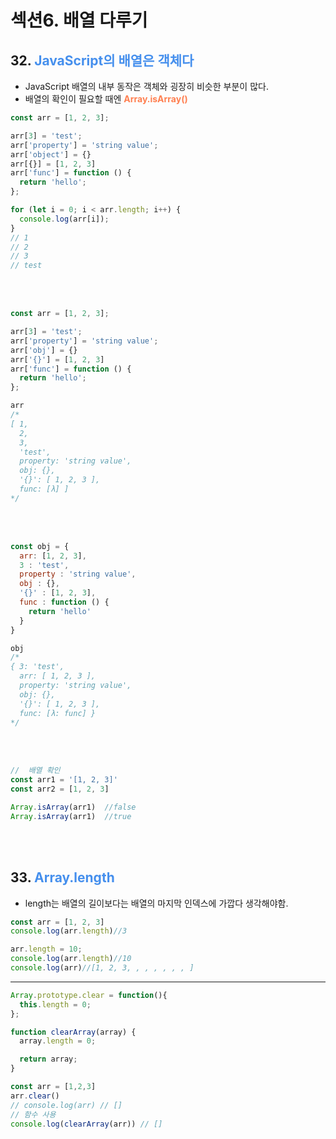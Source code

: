 # 섹션6. 배열 다루기

## 32. <b style="color: #458fed">JavaScript의 배열은 객체다</b>
- JavaScript 배열의 내부 동작은 객체와 굉장히 비슷한 부분이 많다. 
- 배열의 확인이 필요할 때엔 <b style="color: coral">Array.isArray()</b>

``` js
const arr = [1, 2, 3];

arr[3] = 'test';
arr['property'] = 'string value';
arr['object'] = {}
arr[{}] = [1, 2, 3]
arr['func'] = function () {
  return 'hello';
};

for (let i = 0; i < arr.length; i++) {
  console.log(arr[i]);
}
// 1
// 2
// 3
// test
```
<br><br>

``` js
const arr = [1, 2, 3];

arr[3] = 'test';
arr['property'] = 'string value';
arr['obj'] = {}
arr['{}'] = [1, 2, 3]
arr['func'] = function () {
  return 'hello';
};

arr
/*
[ 1,
  2,
  3,
  'test',
  property: 'string value',
  obj: {},
  '{}': [ 1, 2, 3 ],
  func: [λ] ]
*/
```
<br><br>

```js
const obj = {
  arr: [1, 2, 3],
  3 : 'test',
  property : 'string value',
  obj : {},
  '{}' : [1, 2, 3],
  func : function () {
    return 'hello'
  }
}

obj
/*
{ 3: 'test',
  arr: [ 1, 2, 3 ],
  property: 'string value',
  obj: {},
  '{}': [ 1, 2, 3 ],
  func: [λ: func] }
*/
```
<br><br>

```js
//  배열 확인
const arr1 = '[1, 2, 3]'
const arr2 = [1, 2, 3]

Array.isArray(arr1)  //false
Array.isArray(arr1)  //true
```
<br><br>

## 33. <b style="color: #458fed">Array.length</b>
- length는 배열의 길이보다는 배열의 마지막 인덱스에 가깝다 생각해야함.

```js
const arr = [1, 2, 3]
console.log(arr.length)//3

arr.length = 10;
console.log(arr.length)//10
console.log(arr)//[1, 2, 3, , , , , , , ]
```
---

```js
Array.prototype.clear = function(){
  this.length = 0;
};

function clearArray(array) {
  array.length = 0;

  return array;
}

const arr = [1,2,3]
arr.clear()
// console.log(arr) // []
// 함수 사용
console.log(clearArray(arr)) // []
```